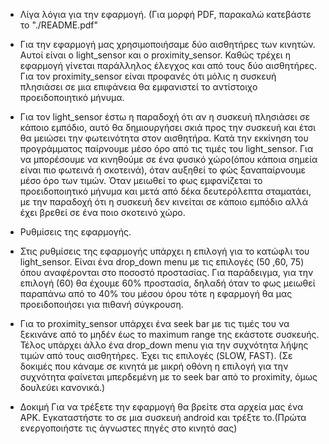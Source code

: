 + Λίγα λόγια για την εφαρμογή. (Για μορφή PDF, παρακαλώ κατεβάστε το "./README.pdf"

 + Για την εφαρμογή μας χρησιμοποιήσαμε δύο αισθητήρες των κινητών. Αυτοί είναι ο
light_sensor και ο proximity_sensor. Καθώς τρέχει η εφαρμογή γίνεται παράλληλος έλεγχος
και από τους δύο αισθητήρες.
Για τον proximity_sensor είναι προφανές ότι μόλις η συσκευή πλησιάσει σε μια επιφάνεια θα
εμφανιστεί το αντίστοιχο προειδοποιητικό μήνυμα.
 + Για τον light_sensor έστω η παραδοχή ότι αν η συσκευή πλησιάσει σε κάποιο εμπόδιο, αυτό
θα δημιουργήσει σκιά προς την συσκευή και έτσι θα μειώσει την φωτεινότητα στον
αισθητήρα. Κατά την εκκίνηση του προγράμματος παίρνουμε μέσο όρο από τις τιμές του
light_sensor. Για να μπορέσουμε να κινηθούμε σε ένα φυσικό χώρο(όπου κάποια σημεία είναι
πιο φωτεινά ή σκοτεινά), όταν αυξηθεί το φώς ξαναπαίρνουμε μέσο όρο των τιμών. Όταν
μειωθεί το φως εμφανίζεται το προειδοποιητικό μήνυμα και μετά από δέκα δευτερόλεπτα
σταματάει, με την παραδοχή ότι η συσκευή δεν κινείται σε κάποιο εμπόδιο αλλά έχει βρεθεί
σε ένα ποιο σκοτεινό χώρο.
+ Ρυθμίσεις της εφαρμογής.
 + Στις ρυθμίσεις της εφαρμογής υπάρχει η επιλογή για το κατώφλι του light_sensor. Είναι ένα
drop_down menu με τις επιλογές (50 ,60, 75) όπου αναφέρονται στο ποσοστό προστασίας. Για
παράδειγμα, για την επιλογή (60) θα έχουμε 60% προστασία, δηλαδή όταν το φως μειωθεί
παραπάνω από το 40% του μέσου όρου τότε η εφαρμογή θα μας προειδοποιήσει για πιθανή
σύγκρουση.
 + Για το proximity_sensor υπάρχει ένα seek bar με τις τιμές του να ξεκινάνε από το μηδέν έως το
maximum range της εκάστοτε συσκευής.
Τέλος υπάρχει άλλο ένα drop_down menu για την συχνότητα λήψης τιμών από τους
αισθητήρες. Έχει τις επιλογές (SLOW, FAST). (Σε δοκιμές που κάναμε σε κινητά με μικρή οθόνη
η επιλογή για την συχνότητα φαίνεται μπερδεμένη με το seek bar από το proximity, όμως
δουλεύει κανονικά.)
+ Δοκιμή
Για να τρέξετε την εφαρμογή θα βρείτε στα αρχεία μας ένα APK. Εγκαταστήστε το σε μια
συσκευή android και τρέξτε το.(Πρώτα ενεργοποιήστε τις άγνωστες πηγές στο κινητό σας)